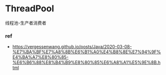 # ThreadPool
线程池-生产者消费者
### ref
+ https://vergessenwang.github.io/posts/Java/2020-03-08-%E7%BA%BF%E7%A8%8B%E6%B1%A0%E4%B8%8E%E7%94%9F%E4%BA%A7%E8%80%85-%E6%B6%88%E8%B4%B9%E8%80%85%E6%A8%A1%E5%9E%8B.html
